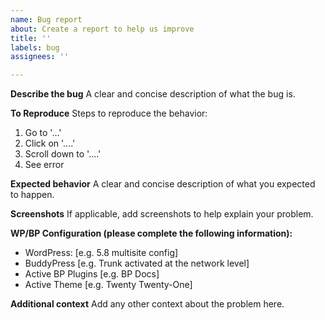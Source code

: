 ```yaml
---
name: Bug report
about: Create a report to help us improve
title: ''
labels: bug
assignees: ''

---
```


**Describe the bug**
A clear and concise description of what the bug is.

**To Reproduce**
Steps to reproduce the behavior:
1. Go to '...'
2. Click on '....'
3. Scroll down to '....'
4. See error

**Expected behavior**
A clear and concise description of what you expected to happen.

**Screenshots**
If applicable, add screenshots to help explain your problem.

**WP/BP Configuration (please complete the following information):**
 - WordPress: [e.g. 5.8 multisite config]
 - BuddyPress [e.g. Trunk activated at the network level]
 - Active BP Plugins [e.g. BP Docs]
 - Active Theme [e.g. Twenty Twenty-One] 

**Additional context**
Add any other context about the problem here.
